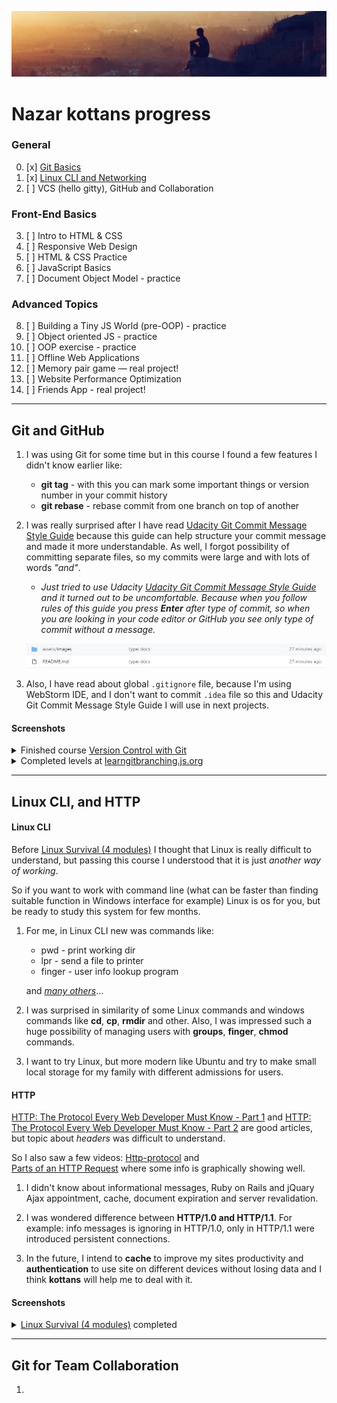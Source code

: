 ![Header image](assets/images/headerImage.jpg)

# Nazar kottans progress

### General
0. [x] [Git Basics](#git-and-github)
1. [x] [Linux CLI and Networking](#linux-cli-and-http)
2. [ ] VCS (hello gitty), GitHub and Collaboration
### Front-End Basics
3. [ ] Intro to HTML & CSS
4. [ ] Responsive Web Design
5. [ ] HTML & CSS Practice
6. [ ] JavaScript Basics
7. [ ] Document Object Model - practice
### Advanced Topics
8. [ ] Building a Tiny JS World (pre-OOP) - practice
9. [ ] Object oriented JS - practice
10. [ ] OOP exercise - practice
11. [ ] Offline Web Applications
12. [ ] Memory pair game — real project!
13. [ ] Website Performance Optimization
14. [ ] Friends App - real project!
***

## Git and GitHub 

  1. I was using Git for some time but in this course I found a few features I didn't know earlier like: 
  
     * **git tag** - with this you can mark some important things or version number in your commit history
     * **git rebase** - rebase commit from one branch on top of another
    
  2. I was really surprised after I have read [Udacity Git Commit Message Style Guide](https://udacity.github.io/git-styleguide/) 
    because this guide can help structure your commit message and made it more understandable. As well, I forgot possibility of 
    committing separate files, so my commits were large and with lots of words *"and"*.
    
        * *Just tried to use Udacity [Udacity Git Commit Message Style Guide](https://udacity.github.io/git-styleguide/) and it turned out 
        to be uncomfortable. Because when you follow rules of this guide you press **Enter** after type of commit, so when you are looking in
        your code editor or GitHub you see only type of commit without a message.*
    
        ![Udacity git message issue](assets/images/0_git_Basics/UdacityGitMessageIssue.png)
    
  3. Also, I have read about global `.gitignore` file, because I'm using WebStorm IDE, and I don't want to commit `.idea` file so 
     this and Udacity Git Commit Message Style Guide I will use in next projects.
     
  #### Screenshots
     
  <details>
    <summary>
        Finished course <a href="https://www.udacity.com/course/version-control-with-git--ud123">Version Control with Git</a>
    </summary>
    <img src="assets/images/0_git_Basics/Udacity0.png" alt="Udacity course" style="display: block"/>      
  </details>
             
  <details>
    <summary>
        Completed levels at <a href="https://learngitbranching.js.org/">learngitbranching.js.org</a>
    </summary>
    <img src="assets/images/0_git_Basics/IntroductionSequence.png" alt="Introduction Sequence" style="display: block"/>
    <img src="assets/images/0_git_Basics/PushAndPull_GitRemotes.png" alt="Push and pull git remotes" style="display: block"/>      
  </details>
   
***
    
## Linux CLI, and HTTP

   #### Linux CLI    
        
   Before [Linux Survival (4 modules)](https://linuxsurvival.com/linux-tutorial-introduction/) I thought that 
   Linux is really difficult to understand, but passing this course I understood that it is just *another way of working*.
   
   So if you want to work with command line (what can be faster than finding suitable function in Windows interface for example)
   Linux is os for you, but be ready to study this system for few months.                        
        
   1. For me, in Linux CLI new was commands like:
    
      - pwd - print working dir
      - lpr - send a file to printer
      - finger - user info lookup program
   
      and *[many others](https://www.linuxtrainingacademy.com/linux-commands-cheat-sheet)*...
    
   2. I was surprised in similarity of some Linux commands and windows 
    commands like **cd**, **cp**, **rmdir** and other. Also, I was impressed 
    such a huge possibility of managing users with **groups**, **finger**, **chmod** 
    commands.
    
   3. I want to try Linux, but more modern like Ubuntu and try to make 
    small local storage for my family with different admissions for users.
    
   #### HTTP
    
   [HTTP: The Protocol Every Web Developer Must Know - Part 1](https://code.tutsplus.com/tutorials/http-the-protocol-every-web-developer-must-know-part-1--net-31177) and
   [HTTP: The Protocol Every Web Developer Must Know - Part 2](https://code.tutsplus.com/tutorials/http-the-protocol-every-web-developer-must-know-part-2--net-31155)
   are good articles, but topic about *headers* was difficult to understand. 
    
   So I also saw a few videos: [Http-protocol](https://ru.coursera.org/lecture/python-for-web/http-protokol-wUUuG) and  
   [Parts of an HTTP Request](https://www.youtube.com/watch?v=pHFWGN-upGM&ab_channel=Udacity) where some info is graphically showing well.
     
   1. I didn't know about informational messages, Ruby on Rails and jQuary Ajax 
    appointment, cache, document expiration and server revalidation.
    
   2. I was wondered difference between **HTTP/1.0 and HTTP/1.1**. For example: 
    info messages is ignoring in HTTP/1.0, only in HTTP/1.1 were introduced persistent 
    connections.
    
   3. In the future, I intend to **cache** to improve my sites productivity and 
    **authentication** to use site on different devices without losing data and I
    think **kottans** will help me to deal with it.
    
   #### Screenshots
        
   <details>
        <summary>
            <a href="https://linuxsurvival.com/linux-tutorial-introduction/">Linux Survival (4 modules)</a> completed
        </summary>
        <img src="assets/images/1_task_linux_cli/linuxSurvival.png" alt="Linux Survival completed" style="display: block"/>   
   </details>
   
***
    
## Git for Team Collaboration
    
    
   
   1. 
